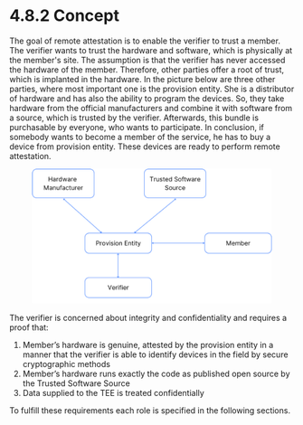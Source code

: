 # 4.8.2 Concept

The goal of remote attestation is to enable the verifier to trust a member. The verifier wants to trust the hardware and software, which is physically at the member's site. The assumption is that the verifier has never accessed the hardware of the member. Therefore, other parties offer a root of trust, which is implanted in the hardware. In the picture below are three other parties, where most important one is the provision entity. She is a distributor of hardware and has also the ability to program the devices. So, they take hardware from the official manufacturers and combine it with software from a source, which is trusted by the verifier. Afterwards, this bundle is purchasable by everyone, who wants to participate. In conclusion, if somebody wants to become a member of the service, he has to buy a device from provision entity. These devices are ready to perform remote attestation.



<figure><img src="../../.gitbook/assets/4.8.2.png" alt=""><figcaption></figcaption></figure>



The verifier is concerned about integrity and confidentiality and requires a proof that:

1. Member’s hardware is genuine, attested by the provision entity in a manner that the verifier is able to identify devices in the field by secure cryptographic methods
2. Member’s hardware runs exactly the code as published open source by the Trusted Software Source
3. Data supplied to the TEE is treated confidentially

To fulfill these requirements each role is specified in the following sections.
